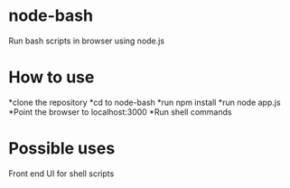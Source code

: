 # node-bash
Run bash scripts in browser using node.js

# How to use
*clone the repository
*cd to node-bash
*run npm install
*run node app.js
*Point the browser to localhost:3000
*Run shell commands

# Possible uses
Front end UI for shell scripts


